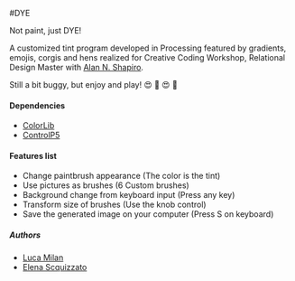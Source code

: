 #DYE

Not paint, just DYE!

A customized tint program developed in Processing featured by gradients, emojis, corgis and hens realized for Creative Coding Workshop, Relational Design Master with [Alan N. Shapiro](http://www.alan-shapiro.com/). 

Still a bit buggy, but enjoy and play! :heart_eyes: :pill: :heart_eyes: :pill:

#### Dependencies
* [ColorLib](https://code.google.com/p/colorlib/)
* [ControlP5](http://www.sojamo.de/libraries/controlP5/)

#### Features list
 
   * Change paintbrush appearance (The color is the tint)
   * Use pictures as brushes (6 Custom brushes)
   * Background change from keyboard input (Press any key)
   * Transform size of brushes (Use the knob control)
   * Save the generated image on your computer (Press S on keyboard)
 
##### Authors
* [Luca Milan](http://lucavibesmilan.com)
* [Elena Scquizzato](http://scquizzatoconlacq.com)